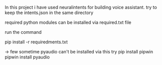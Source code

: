 In this project i have used neuralintents for building voice assistant.
try to keep the intents.json in the same directory

required python modules can be installed via required.txt file

run the command 

pip install -r requiredments.txt

-> few sometime pyaudio can't be installed via this
        try
            pip install pipwin
            pipwin install pyaudio
